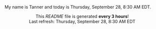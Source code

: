 My name is Tanner and today is Thursday, September 28, 8:30 AM EDT.

<p align="center">This <i>README</i> file is generated <b>every 3 hours</b>!</br>Last refresh: Thursday, September 28, 8:30 AM EDT<br /></p>
